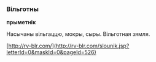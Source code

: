 ### Вільготны
**прыметнік**

Насычаны вільгаццю, мокры, сыры. Вільготная зямля.

<a rel="author">[http://rv-blr.com/](http://rv-blr.com/slounik.jsp?letterId=0&maskId=0&pageId=526)</a>
